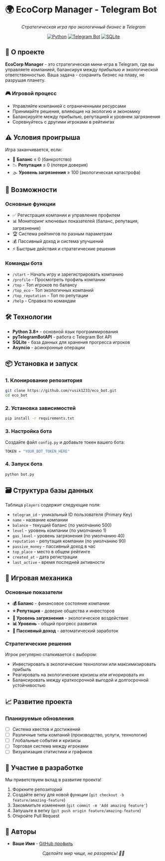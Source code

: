# 🌍 EcoCorp Manager - Telegram Bot

<div align="center">

*Стратегическая игра про экологичный бизнес в Telegram*

[![Python](https://img.shields.io/badge/Python-3.8+-blue.svg)](https://python.org)
[![Telegram Bot](https://img.shields.io/badge/Telegram-Bot-blue.svg)](https://core.telegram.org/bots)
[![SQLite](https://img.shields.io/badge/Database-SQLite-green.svg)](https://sqlite.org)

</div>

## 🎯 О проекте

**EcoCorp Manager** - это стратегическая мини-игра в Telegram, где вы управляете компанией, балансируя между прибылью и экологической ответственностью. Ваша задача - сохранить бизнес на плаву, не разрушая планету.

### 🎮 Игровой процесс
- Управляйте компанией с ограниченными ресурсами
- Принимайте решения, влияющие на экологию и экономику
- Балансируйте между прибылью, репутацией и уровнем загрязнения
- Соревнуйтесь с другими игроками в рейтингах

## ⚠️ Условия проигрыша
Игра заканчивается, если:
- 💸 **Баланс** ≤ 0 (банкротство)
- 📉 **Репутация** ≤ 0 (потеря доверия)
- 🌫️ **Уровень загрязнения** ≥ 100 (экологическая катастрофа)

## 🚀 Возможности

### Основные функции
- ✅ Регистрация компании и управление профилем
- 📊 Мониторинг ключевых показателей (баланс, репутация, загрязнение)
- 🏆 Система рейтингов по разным параметрам
- 💰 Пассивный доход и система улучшений
- ⚡ Быстрые действия и стратегические решения

### Команды бота
- `/start` - Начать игру и зарегистрировать компанию
- `/profile` - Просмотреть профиль компании
- `/top` - Топ игроков по балансу
- `/top_eco` - Топ экологичных компаний
- `/top_reputation` - Топ по репутации
- `/help` - Справка по командам

## 🛠️ Технологии

- **Python 3.8+** - основной язык программирования
- **pyTelegramBotAPI** - работа с Telegram Bot API
- **SQLite** - база данных для хранения прогресса игроков
- **Asyncio** - асинхронные операции

## 📦 Установка и запуск

### 1. Клонирование репозитория
```bash
git clone https://github.com/rusik1233/eco_bot.git
cd eco_bot
```

### 2. Установка зависимостей
```bash
pip install -r requirements.txt
```

### 3. Настройка бота
Создайте файл `config.py` и добавьте токен вашего бота:
```python
TOKEN = "YOUR_BOT_TOKEN_HERE"
```

### 4. Запуск бота
```bash
python bot.py
```

## 🗃️ Структура базы данных

Таблица `players` содержит следующие поля:
- `telegram_id` - уникальный ID пользователя (Primary Key)
- `name` - название компании
- `balance` - текущий баланс (по умолчанию 500)
- `level` - уровень компании (по умолчанию 1)
- `gas_level` - уровень загрязнения (по умолчанию 40)
- `reputation` - репутация компании (по умолчанию 90)
- `passive_money` - пассивный доход в час
- `top_place` - место в общем рейтинге
- `created_at` - дата регистрации
- `last_active` - время последней активности

## 🎯 Игровая механика

### Основные показатели
- **💰 Баланс** - финансовое состояние компании
- **⭐ Репутация** - доверие общества и инвесторов
- **🌿 Уровень загрязнения** - экологическое воздействие
- **📊 Уровень** - общий прогресс развития
- **💸 Пассивный доход** - автоматический заработок

### Стратегические решения
Игрок регулярно сталкивается с выбором:
- Инвестировать в экологические технологии или максимизировать прибыль
- Реагировать на экологические кризисы или игнорировать их
- Балансировать между краткосрочной выгодой и долгосрочной устойчивостью

## 📈 Развитие проекта

### Планируемые обновления
- [ ] Система квестов и достижений
- [ ] Различные типы компаний (производство, услуги, технологии)
- [ ] Глобальные события и кризисы
- [ ] Торговая система между игроками
- [ ] Визуализация статистики и графиков

## 🤝 Участие в разработке

Мы приветствуем вклад в развитие проекта! 

1. Форкните репозиторий
2. Создайте ветку для новой функции (`git checkout -b feature/amazing-feature`)
3. Закоммитьте изменения (`git commit -m 'Add amazing feature'`)
4. Запушьте в ветку (`git push origin feature/amazing-feature`)
5. Откройте Pull Request

## 👥 Авторы

- **Ваше Имя** - [GitHub профиль](https://github.com/rusik1233)

<div align="center">

*Сделайте мир чище, не разоряясь! 🌱💼*

</div>
